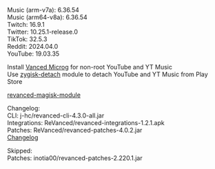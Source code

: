 Music (arm-v7a): 6.36.54  
Music (arm64-v8a): 6.36.54  
Twitch: 16.9.1  
Twitter: 10.25.1-release.0  
TikTok: 32.5.3  
Reddit: 2024.04.0  
YouTube: 19.03.35  

Install [Vanced Microg](https://github.com/TeamVanced/VancedMicroG/releases) for non-root YouTube and YT Music  
Use [zygisk-detach](https://github.com/j-hc/zygisk-detach) module to detach YouTube and YT Music from Play Store  

[revanced-magisk-module](https://github.com/j-hc/revanced-magisk-module)  

Changelog:  
CLI: j-hc/revanced-cli-4.3.0-all.jar  
Integrations: ReVanced/revanced-integrations-1.2.1.apk  
Patches: ReVanced/revanced-patches-4.0.2.jar  
[Changelog](https://github.com/ReVanced/revanced-patches/releases/tag/v4.0.2)  

Skipped:  
Patches: inotia00/revanced-patches-2.220.1.jar    
